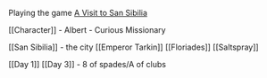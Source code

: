 Playing the game [A Visit to San Sibilia](https://jimmyshelter.itch.io/a-visit-to-san-sibilia)

[[Character]] - Albert - Curious Missionary

[[San Sibilia]] - the city
[[Emperor Tarkin]] 
[[Floriades]]
[[Saltspray]]

[[Day 1]]
[[Day 3]] - 8 of spades/A of clubs
